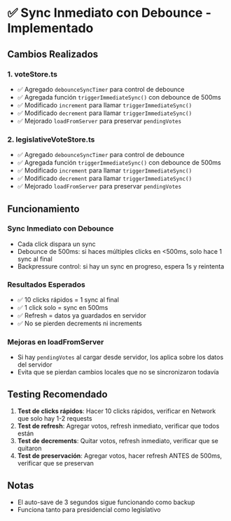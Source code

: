 # ✅ Sync Inmediato con Debounce - Implementado

## Cambios Realizados

### 1. voteStore.ts
- ✅ Agregado `debounceSyncTimer` para control de debounce
- ✅ Agregada función `triggerImmediateSync()` con debounce de 500ms
- ✅ Modificado `increment` para llamar `triggerImmediateSync()`
- ✅ Modificado `decrement` para llamar `triggerImmediateSync()`
- ✅ Mejorado `loadFromServer` para preservar `pendingVotes`

### 2. legislativeVoteStore.ts
- ✅ Agregado `debounceSyncTimer` para control de debounce
- ✅ Agregada función `triggerImmediateSync()` con debounce de 500ms
- ✅ Modificado `increment` para llamar `triggerImmediateSync()`
- ✅ Modificado `decrement` para llamar `triggerImmediateSync()`
- ✅ Mejorado `loadFromServer` para preservar `pendingVotes`

## Funcionamiento

### Sync Inmediato con Debounce
- Cada click dispara un sync
- Debounce de 500ms: si haces múltiples clicks en <500ms, solo hace 1 sync al final
- Backpressure control: si hay un sync en progreso, espera 1s y reintenta

### Resultados Esperados
- ✅ 10 clicks rápidos = 1 sync al final
- ✅ 1 click solo = sync en 500ms
- ✅ Refresh = datos ya guardados en servidor
- ✅ No se pierden decrements ni increments

### Mejoras en loadFromServer
- Si hay `pendingVotes` al cargar desde servidor, los aplica sobre los datos del servidor
- Evita que se pierdan cambios locales que no se sincronizaron todavía

## Testing Recomendado

1. **Test de clicks rápidos**: Hacer 10 clicks rápidos, verificar en Network que solo hay 1-2 requests
2. **Test de refresh**: Agregar votos, refresh inmediato, verificar que todos están
3. **Test de decrements**: Quitar votos, refresh inmediato, verificar que se quitaron
4. **Test de preservación**: Agregar votos, hacer refresh ANTES de 500ms, verificar que se preservan

## Notas
- El auto-save de 3 segundos sigue funcionando como backup
- Funciona tanto para presidencial como legislativo
